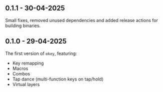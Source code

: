 ## 0.1.1 - 30-04-2025

Small fixes, removed unused dependencies and added release actions for building binaries.

## 0.1.0 - 29-04-2025

The first version of `okey`, featuring:

- Key remapping
- Macros
- Combos
- Tap dance (multi-function keys on tap/hold)
- Virtual layers
